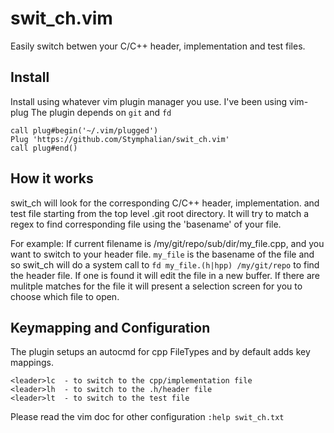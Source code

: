 # swit_ch.vim

Easily switch betwen your C/C++ header, implementation and test files.

## Install
Install using whatever vim plugin manager you use. I've been using vim-plug
The plugin depends on `git` and `fd`
```
call plug#begin('~/.vim/plugged')
Plug 'https://github.com/Stymphalian/swit_ch.vim'
call plug#end()
```

## How it works
swit_ch will look for the corresponding C/C++ header, implementation. and test
file starting from the top level .git root directory. It will try to match a 
regex to find corresponding file using the 'basename' of your file.

For example:
If current filename is /my/git/repo/sub/dir/my_file.cpp, and you want to 
switch to your header file. `my_file` is the basename of the file and so 
swit_ch will do a system call to `fd my_file.(h|hpp) /my/git/repo` to find the 
header file. If one is found it will edit the file in a new buffer.
If there are mulitple matches for the file it will present a selection screen
for you to choose which file to open.

## Keymapping and Configuration
The plugin setups an autocmd for cpp FileTypes and by default adds key mappings.

```
<leader>lc  - to switch to the cpp/implementation file
<leader>lh  - to switch to the .h/header file
<leader>lt  - to switch to the test file
```

Please read the vim doc for other configuration `:help swit_ch.txt`
